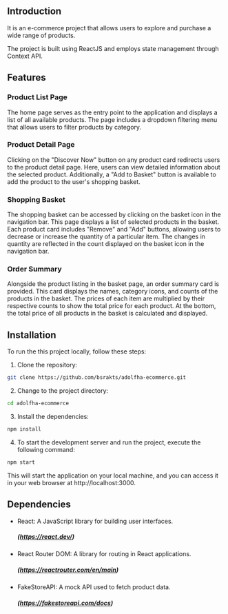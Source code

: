 ## Introduction
It is an e-commerce project that allows users to explore and purchase a wide range of products.

The project is built using ReactJS and employs state management through Context API. 

## Features

### Product List Page
The home page serves as the entry point to the application and displays a list of all available products. The page includes a dropdown filtering menu that allows users to filter products by category.
### Product Detail Page
Clicking on the "Discover Now" button on any product card redirects users to the product detail page. Here, users can view detailed information about the selected product. Additionally, a "Add to Basket" button is available to add the product to the user's shopping basket.
### Shopping Basket
The shopping basket can be accessed by clicking on the basket icon in the navigation bar. This page displays a list of selected products in the basket. Each product card includes "Remove" and "Add" buttons, allowing users to decrease or increase the quantity of a particular item. The changes in quantity are reflected in the count displayed on the basket icon in the navigation bar.
### Order Summary
Alongside the product listing in the basket page, an order summary card is provided. This card displays the names, category icons, and counts of the products in the basket. The prices of each item are multiplied by their respective counts to show the total price for each product. At the bottom, the total price of all products in the basket is calculated and displayed.


## Installation

To run the this project locally, follow these steps:

1. Clone the repository:
```bash
git clone https://github.com/bsrakts/adolfha-ecommerce.git
```


2. Change to the project directory:

```bash
cd adolfha-ecommerce
``` 

3. Install the dependencies:

```bash
npm install
``` 

4. To start the development server and run the project, execute the following command:

```bash
npm start
``` 

This will start the application on your local machine, and you can access it in your web browser at http://localhost:3000.

    
## Dependencies

- React: A JavaScript library for building user interfaces.
   ##### (https://react.dev/)
  
- React Router DOM: A library for routing in React applications. 
   ##### (https://reactrouter.com/en/main)

- FakeStoreAPI: A mock API used to fetch product data.
  ##### (https://fakestoreapi.com/docs)

